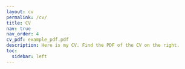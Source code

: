 ```yaml
---
layout: cv
permalink: /cv/
title: CV
nav: true
nav_order: 4
cv_pdf: example_pdf.pdf
description: Here is my CV. Find the PDF of the CV on the right.
toc:
  sidebar: left
---
```

